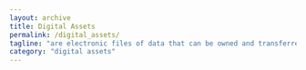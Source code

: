 ```yaml
---
layout: archive
title: Digital Assets
permalink: /digital_assets/
tagline: "are electronic files of data that can be owned and transferred by individuals"
category: "digital assets"
---
```


